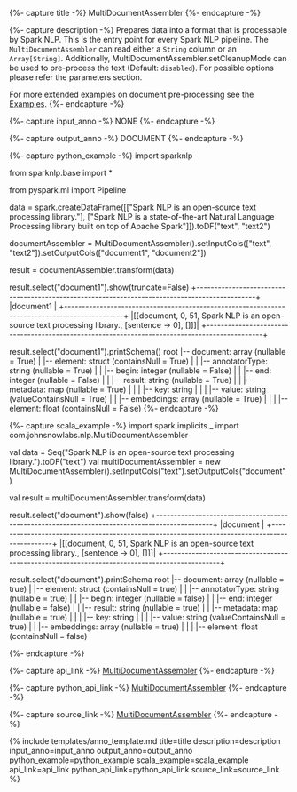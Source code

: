 {%- capture title -%}
MultiDocumentAssembler
{%- endcapture -%}

{%- capture description -%}
Prepares data into a format that is processable by Spark NLP. This is the entry point for
every Spark NLP pipeline. The `MultiDocumentAssembler` can read either a `String` column or an
`Array[String]`. Additionally, MultiDocumentAssembler.setCleanupMode can be used to
pre-process the text (Default: `disabled`). For possible options please refer the parameters
section.

For more extended examples on document pre-processing see the
[Examples](https://github.com/JohnSnowLabs/spark-nlp/blob/master/example/python/annotation/text/english/document-assembler/Loading_Multiple_Documents.ipynb).
{%- endcapture -%}

{%- capture input_anno -%}
NONE
{%- endcapture -%}

{%- capture output_anno -%}
DOCUMENT
{%- endcapture -%}

{%- capture python_example -%}
import sparknlp

from sparknlp.base import *

from pyspark.ml import Pipeline

data = spark.createDataFrame([["Spark NLP is an open-source text processing library."], ["Spark NLP is a state-of-the-art Natural Language Processing library built on top of Apache Spark"]]).toDF("text", "text2")

documentAssembler = MultiDocumentAssembler().setInputCols(["text", "text2"]).setOutputCols(["document1", "document2"])

result = documentAssembler.transform(data)

result.select("document1").show(truncate=False)
+----------------------------------------------------------------------------------------------+
|document1                                                                                      |
+----------------------------------------------------------------------------------------------+
|[[document, 0, 51, Spark NLP is an open-source text processing library., [sentence -> 0], []]]|
+----------------------------------------------------------------------------------------------+

result.select("document1").printSchema()
root
|-- document: array (nullable = True)
|    |-- element: struct (containsNull = True)
|    |    |-- annotatorType: string (nullable = True)
|    |    |-- begin: integer (nullable = False)
|    |    |-- end: integer (nullable = False)
|    |    |-- result: string (nullable = True)
|    |    |-- metadata: map (nullable = True)
|    |    |    |-- key: string
|    |    |    |-- value: string (valueContainsNull = True)
|    |    |-- embeddings: array (nullable = True)
|    |    |    |-- element: float (containsNull = False)
{%- endcapture -%}

{%- capture scala_example -%}
import spark.implicits._
import com.johnsnowlabs.nlp.MultiDocumentAssembler

val data = Seq("Spark NLP is an open-source text processing library.").toDF("text")
val multiDocumentAssembler = new MultiDocumentAssembler().setInputCols("text").setOutputCols("document")

val result = multiDocumentAssembler.transform(data)

result.select("document").show(false)
+----------------------------------------------------------------------------------------------+
|document                                                                                      |
+----------------------------------------------------------------------------------------------+
|[[document, 0, 51, Spark NLP is an open-source text processing library., [sentence -> 0], []]]|
+----------------------------------------------------------------------------------------------+

result.select("document").printSchema
root
 |-- document: array (nullable = true)
 |    |-- element: struct (containsNull = true)
 |    |    |-- annotatorType: string (nullable = true)
 |    |    |-- begin: integer (nullable = false)
 |    |    |-- end: integer (nullable = false)
 |    |    |-- result: string (nullable = true)
 |    |    |-- metadata: map (nullable = true)
 |    |    |    |-- key: string
 |    |    |    |-- value: string (valueContainsNull = true)
 |    |    |-- embeddings: array (nullable = true)
 |    |    |    |-- element: float (containsNull = false)

{%- endcapture -%}

{%- capture api_link -%}
[MultiDocumentAssembler](/api/com/johnsnowlabs/nlp/MultiDocumentAssembler)
{%- endcapture -%}

{%- capture python_api_link -%}
[MultiDocumentAssembler](/api/python/reference/autosummary/sparknlp/base/multi_document_assembler/index.html#sparknlp.base.multi_document_assembler.MultiDocumentAssembler)
{%- endcapture -%}

{%- capture source_link -%}
[MultiDocumentAssembler](https://github.com/JohnSnowLabs/spark-nlp/tree/master/src/main/scala/com/johnsnowlabs/nlp/MultiDocumentAssembler.scala)
{%- endcapture -%}

{% include templates/anno_template.md
title=title
description=description
input_anno=input_anno
output_anno=output_anno
python_example=python_example
scala_example=scala_example
api_link=api_link
python_api_link=python_api_link
source_link=source_link
%}